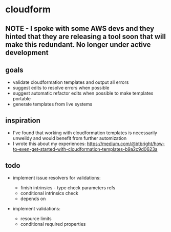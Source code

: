 # cloudform

## NOTE - I spoke with some AWS devs and they hinted that they are releasing a tool soon that will make this redundant. No longer under active development

## goals
- validate cloudformation templates and output all errors
- suggest edits to resolve errors when possible
- suggest automatic refactor edits when possible to make templates portable
- generate templates from live systems

## inspiration
- I've found that working with cloudformation templates is necessarily unweildy and would benefit from further automization
- I wrote this about my experiences: https://medium.com/@btbright/how-to-even-get-started-with-cloudformation-templates-b9a2c9d0623a

## todo

- implement issue resolvers for validations:
  - finish intrinsics - type check parameters refs
  - conditional intrinsics check
  - depends on

- implement validations:
  - resource limits
  - conditional required properties
